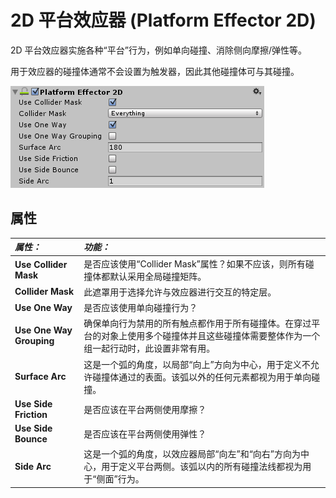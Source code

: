 2D 平台效应器 (Platform Effector 2D)
=========

2D 平台效应器实施各种“平台”行为，例如单向碰撞、消除侧向摩擦/弹性等。

用于效应器的碰撞体通常不会设置为触发器，因此其他碰撞体可与其碰撞。

![Platform Effector 2D Inspector](../uploads/Main/PlatformEffector2DInspector.png)

属性
----------



|**_属性：_** |**_功能：_** |
|:---|:---|
|__Use Collider Mask__ |是否应该使用“Collider Mask”属性？如果不应该，则所有碰撞体都默认采用全局碰撞矩阵。|
|__Collider Mask__ |	此遮罩用于选择允许与效应器进行交互的特定层。 |
|__Use One Way__ |是否应该使用单向碰撞行为？ |
|__Use One Way Grouping__ |确保单向行为禁用的所有触点都作用于所有碰撞体。在穿过平台的对象上使用多个碰撞体并且这些碰撞体需要整体作为一个组一起行动时，此设置非常有用。|
|__Surface Arc__ |这是一个弧的角度，以局部“向上”方向为中心，用于定义不允许碰撞体通过的表面。该弧以外的任何元素都视为用于单向碰撞。|
|__Use Side Friction__ |是否应该在平台两侧使用摩擦？ |
|__Use Side Bounce__ |是否应该在平台两侧使用弹性？ |
|__Side Arc__ |这是一个弧的角度，以效应器局部“向左”和“向右”方向为中心，用于定义平台两侧。该弧以内的所有碰撞法线都视为用于“侧面”行为。 |
